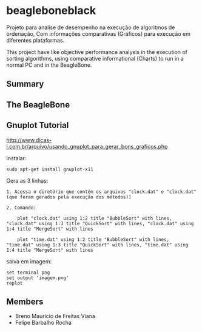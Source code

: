 # beagleboneblack #

Projeto para analise de desempenho na execução de algoritmos de ordenação, Com informações comparativas (Gráficos) para execução em diferentes plataformas.

This project have like objective performance analysis in the execution of sorting algorithms, using comparative informational (Charts) to run in a normal PC and in the BeagleBone.

## Summary ##

## The BeagleBone ##

## Gnuplot Tutorial ##

http://www.dicas-l.com.br/arquivo/usando_gnuplot_para_gerar_bons_graficos.php


Instalar:

	sudo apt-get install gnuplot-x11


Gera as 3 linhas:

	1. Acessa o diretório que contém os arquivos "clock.dat" e "clock.dat" (que foram gerados pela execução dos métodos)]

	2. Comando: 

		plot "clock.dat" using 1:2 title "BubbleSort" with lines, "clock.dat" using 1:3 title "QuickSort" with lines, "clock.dat" using 1:4 title "MergeSort" with lines

		plot "time.dat" using 1:2 title "BubbleSort" with lines, "time.dat" using 1:3 title "QuickSort" with lines, "time.dat" using 1:4 title "MergeSort" with lines

salva em imagem:

	set terminal png
	set output 'imagem.png'
	replot

## ##

## ##

## Members ##

* Breno Maurício de Freitas Viana
* Felipe Barbalho Rocha
